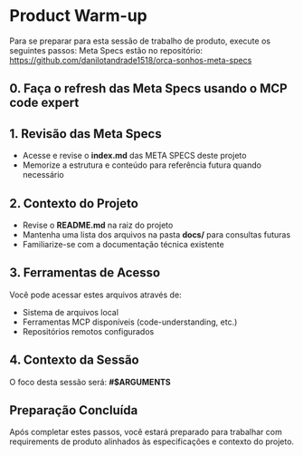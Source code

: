 # Product Warm-up

Para se preparar para esta sessão de trabalho de produto, execute os seguintes passos:
Meta Specs estão no repositório: https://github.com/danilotandrade1518/orca-sonhos-meta-specs

## 0. Faça o refresh das Meta Specs usando o MCP code expert

## 1. Revisão das Meta Specs

- Acesse e revise o **index.md** das META SPECS deste projeto
- Memorize a estrutura e conteúdo para referência futura quando necessário

## 2. Contexto do Projeto

- Revise o **README.md** na raiz do projeto
- Mantenha uma lista dos arquivos na pasta **docs/** para consultas futuras
- Familiarize-se com a documentação técnica existente

## 3. Ferramentas de Acesso

Você pode acessar estes arquivos através de:

- Sistema de arquivos local
- Ferramentas MCP disponíveis (code-understanding, etc.)
- Repositórios remotos configurados

## 4. Contexto da Sessão

O foco desta sessão será: **#$ARGUMENTS**

## Preparação Concluída

Após completar estes passos, você estará preparado para trabalhar com requirements de produto alinhados às especificações e contexto do projeto.
